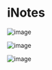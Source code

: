 # iNotes

![image](https://user-images.githubusercontent.com/102681838/204374420-3565da2f-51d4-45f8-a0f7-2aff409620fa.png)


![image](https://user-images.githubusercontent.com/102681838/204374486-66bb1e19-e22a-4e6f-80ed-04530f5abbcb.png)


![image](https://user-images.githubusercontent.com/102681838/204374520-140b0fd8-d794-4001-8585-7aebbd6ff877.png)
